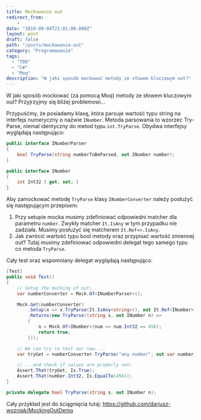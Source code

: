 ```yaml
---
title: Mockowanie out
redirect_from:
    -
date: "2019-09-04T21:01:00.000Z"
layout: post
draft: false
path: "/posts/mockowanie-out"
category: "Programowanie"
tags:
  - "TDD"
  - "C#"
  - "Moq"
description: "W jaki sposób mockować metody ze słowem kluczowym out?"
---
```


W jaki sposób mockować (za pomocą Moq) metody ze słowem kluczowym out? Przyjrzyjmy się bliżej problemowi...

Przypuśćmy, że posiadamy klasę, która parsuje wartość typu string na interfejs numeryczny o nazwie `INumber`. Metoda parsowania to wzorzec Try-Parse, niemal identyczny do metod typu `int.TryParse`. Obydwa interfejsy wyglądają następująco:

```csharp
public interface INumberParser
{
    bool TryParse(string numberToBeParsed, out INumber number);
}

public interface INumber
{
    int Int32 { get; set; }
}
```

Aby zamockować metodę `TryParse` klasy `INumberConverter` należy posłużyć się następującym przepisem:

1. Przy setupie mocka musimy zdefiniować odpowiedni matcher dla parametru `number`. Zwykły matcher `It.IsAny` w tym przypadku nie zadziała. Musimy posłużyć się matcherem `It.Ref<>.IsAny`.
1. Jak zwrócić wartość typu bool metody oraz przypisać wartość zmiennej out? Tutaj musimy zdefiniować odpowiedni delegat tego samego typu co metoda `TryParse`.

Cały test oraz wspomniany delegat wyglądają następująco:

```csharp
[Test]
public void Test()
{
    // Setup the mocking of out:
    var numberConverter = Mock.Of<INumberParser>();

    Mock.Get(numberConverter)
        .Setup(x => x.TryParse(It.IsAny<string>(), out It.Ref<INumber>.IsAny))
        .Returns(new TryParse((string s, out INumber n) =>
        {
            n = Mock.Of<INumber>(num => num.Int32 == 456);
            return true;
        }));

    // We can try to test our now...:
    var tryGet = numberConverter.TryParse("any number", out var number);

    // ...and check if values are properly set:
    Assert.That(tryGet, Is.True);
    Assert.That(number.Int32, Is.EqualTo(456));
}

private delegate bool TryParse(string s, out INumber n);
```

Cały przykład jest do ściągnięcia tutaj: https://github.com/dariusz-wozniak/MockingOutDemo